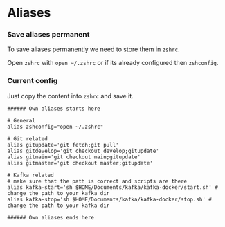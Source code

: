 # Aliases

### Save aliases permanent
To save aliases permanently we need to store them in `zshrc`.

Open `zshrc` with `open ~/.zshrc` or if its already configured then `zshconfig`.

### Current config
Just copy the content into `zshrc` and save it.

```
###### Own aliases starts here

# General
alias zshconfig="open ~/.zshrc"

# Git related
alias gitupdate='git fetch;git pull'  
alias gitdevelop='git checkout develop;gitupdate'  
alias gitmain='git checkout main;gitupdate'  
alias gitmaster='git checkout master;gitupdate'  

# Kafka related
# make sure that the path is correct and scripts are there
alias kafka-start='sh $HOME/Documents/kafka/kafka-docker/start.sh' # change the path to your kafka dir
alias kafka-stop='sh $HOME/Documents/kafka/kafka-docker/stop.sh' # change the path to your kafka dir

###### Own aliases ends here
```
